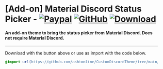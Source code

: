 # [Add-on] Material Discord Status Picker - [![Paypal][paypal-logo]][paypal-url] [![GitHub][github-logo]][github-url] [![Download][download-logo]][download-url] 
#### An add-on theme to bring the status picker from Material Discord. Does not require Material Discord.

<hr>

Download with the button above or use as import with the code below.

```css
@import url(https://github.com/ashtonline/CustomDiscordTheme/tree/main/Material-Discord/css/addons/status-picker/source.css);
```

[paypal-logo]: https://img.shields.io/static/v1?label=PayPal&message=Donate&style=flat&logo=paypal&color=blue
[paypal-url]: https://paypal.me/capnkitten

[github-logo]: https://img.shields.io/static/v1?label=GitHub&message=Sponsor&style=flat&logo=github&color=black
[github-url]: https://github.com/sponsors/CapnKitten

[download-logo]: https://img.shields.io/static/v1?label=Download&message=Theme&style=flat&color=blue
[download-url]: https://capnkitten.github.io/BetterDiscord/Download/?theme=Material-Discord&addon=status-picker
